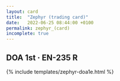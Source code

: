 ```yaml
---
layout: card
title:  "Zephyr (trading card)"
date:   2022-06-25 08:44:00 +0100
permalink: zephyr_(card)
incomplete: true
---
```


## DOA 1st &middot; EN-235 R

{% include templates/zephyr-doa1e.html %}
